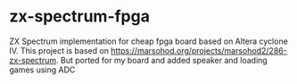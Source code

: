# zx-spectrum-fpga
ZX Spectrum implementation for cheap fpga board based on Altera cyclone IV. This project is based on https://marsohod.org/projects/marsohod2/286-zx-spectrum. But ported for my board and added speaker and loading games using ADC
